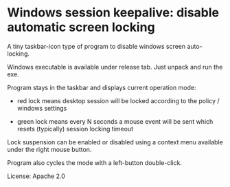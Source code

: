 # Windows session keepalive: disable automatic screen locking
A tiny taskbar-icon type of program to disable windows screen auto-locking.

Windows executable is available under release tab. Just unpack and run the exe. 


Program stays in the taskbar and displays current operation mode:

 * red lock means desktop session will be locked according to the policy / windows settings

 * green lock means every N seconds a mouse event will be sent which resets (typically) session locking timeout

Lock suspension can be enabled or disabled using a context menu available under the right mouse button. 

Program also cycles the mode with a left-button double-click. 


License: Apache 2.0

